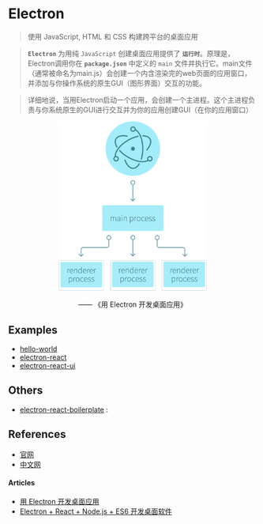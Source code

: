 # Electron

> 使用 JavaScript, HTML 和 CSS 构建跨平台的桌面应用

> **`Electron`** 为用纯 `JavaScript` 创建桌面应用提供了 **`运行时`**。原理是，Electron调用你在 **`package.json`** 中定义的 `main` 文件并执行它。main文件（通常被命名为main.js）会创建一个内含渲染完的web页面的应用窗口，并添加与你操作系统的原生GUI（图形界面）交互的功能。

> 详细地说，当用Electron启动一个应用，会创建一个主进程。这个主进程负责与你系统原生的GUI进行交互并为你的应用创建GUI（在你的应用窗口）

<div style="text-align:center"> 
<img alt="work-flow" src="./flow-chart.png" width="300" > 
<p>—— 《用 Electron 开发桌面应用》</p>
</div>

## Examples

- [hello-world](#)
- [electron-react](#)
- [electron-react-ui](#)

## Others

- [electron-react-boilerplate](https://github.com/electron-react-boilerplate/electron-react-boilerplate) : 

## References

- [官网](https://electronjs.org/)
- [中文网](https://electron.org.cn/)

#### Articles

- [用 Electron 开发桌面应用](http://get.ftqq.com/7870.get)
- [Electron + React + Node.js + ES6 开发桌面软件](https://blog.csdn.net/mingzznet/article/details/53512475)
